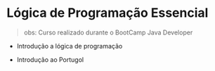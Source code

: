 # Lógica de Programação Essencial 

> obs: Curso realizado durante o BootCamp Java Developer

- Introdução a lógica de programação

- Introdução ao Portugol